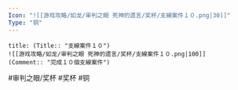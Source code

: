 ```yaml
---
Icon: "![[游戏攻略/如龙/审判之眼 死神的遗言/奖杯/支線案件１０.png|30]]"
Type: "铜"
---
```

```ad-common-bronze-trophy
title: (Title:: "支線案件１０")
![[游戏攻略/如龙/审判之眼 死神的遗言/奖杯/支線案件１０.png|100]]
(Comment:: "完成１０個支線案件")
```

#审判之眼/奖杯 #奖杯 #铜
